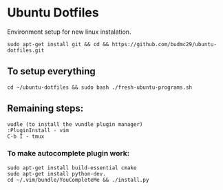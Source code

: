 # Ubuntu Dotfiles
Environment setup for new linux instalation.

```
sudo apt-get install git && cd && https://github.com/budmc29/ubuntu-dotfiles.git
```

## To setup everything
```
cd ~/ubuntu-dotfiles && sudo bash ./fresh-ubuntu-programs.sh
```
## Remaining steps:

```
vudle (to install the vundle plugin manager)
:PluginInstall - vim
C-b I - tmux

```
### To make autocomplete plugin work: 

```
sudo apt-get install build-essential cmake
sudo apt-get install python-dev.
cd ~/.vim/bundle/YouCompleteMe && ./install.py
```
